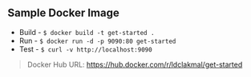## Sample Docker Image

- Build - `$ docker build -t get-started .`
- Run - `$ docker run -d -p 9090:80 get-started`
- Test - `$ curl -v http://localhost:9090`

> Docker Hub URL: https://hub.docker.com/r/ldclakmal/get-started
